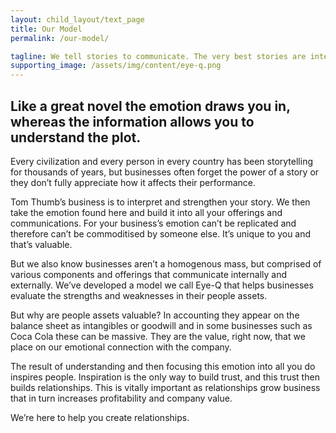 ```yaml
---
layout: child_layout/text_page
title: Our Model
permalink: /our-model/

tagline: We tell stories to communicate. The very best stories are interlaced with emotion and information.
supporting_image: /assets/img/content/eye-q.png
---
```


<h2>Like a great novel the emotion draws you in, whereas the information allows you to understand the plot.</h2>
<p>Every civilization and every person in every country has been storytelling for thousands of years, but businesses often forget the power of a story or they don’t fully appreciate how it affects their performance.</p>
<p>Tom Thumb’s business is to interpret and strengthen your story. We then take the emotion found here and build it into all your offerings and communications.  For your business’s emotion can’t be replicated and therefore can’t be commoditised by someone else. It’s unique to you and that’s valuable.</p><p>But we also know businesses aren’t a homogenous mass, but comprised of various components and offerings that communicate internally and externally.  We’ve developed a model we call Eye-Q that helps businesses evaluate the strengths and weaknesses in their people assets.</p>
<p>But why are people assets valuable? In accounting they appear on the balance sheet as intangibles or goodwill and in some businesses such as Coca Cola these can be massive. They are the value, right now, that we place on our emotional connection with the company.</p>
<p>The result of understanding and then focusing this emotion into all you do inspires people.  Inspiration is the only way to build trust, and this trust then builds relationships.  This is vitally important as relationships grow business that in turn increases profitability and company value.</p>
<p class="lead">We’re here to help you create relationships.</p>